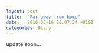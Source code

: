 ```yaml
---
layout: post
title:  "Far away from home"
date:   2016-03-16 20:07:34 +0100
categories: Diary 
---
```



update soon...